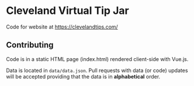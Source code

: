 Cleveland Virtual Tip Jar
=========================

Code for website at https://clevelandtips.com/


Contributing
------------

Code is in a static HTML page (index.html) rendered client-side with Vue.js.

Data is located in `data/data.json`. Pull requests with data (or code) updates
will be accepted providing that the data is in **alphabetical** order.
